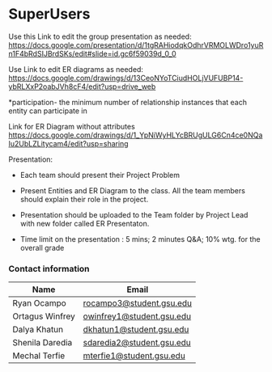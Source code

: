 # SuperUsers

Use this Link to edit the group presentation as needed:
https://docs.google.com/presentation/d/1tgRAHiodqkOdhrVRMOLWDro1yuRn1F4bRdSIJBrdSKs/edit#slide=id.gc6f59039d_0_0

Use Link to edit ER diagrams as needed:
https://docs.google.com/drawings/d/13CeoNYoTCiudHOLjVUFUBP14-ybRLXxP2oabJVh8cF4/edit?usp=drive_web

*participation- the minimum number of relationship instances that each entity can participate in 

Link for ER Diagram without attributes
https://docs.google.com/drawings/d/1_YpNiWyHLYcBRUgULG6Cn4ce0NQaIu2UbLZLitycam4/edit?usp=sharing


Presentation:
* Each team should present their Project Problem

* Present Entities and ER Diagram to the class. All the team members should explain their role in the project. 

* Presentation should be uploaded to the Team folder by Project Lead with new folder called ER Presentaton. 

* Time limit on the presentation : 5 mins; 2 minutes Q&A; 10% wtg. for the overall grade



### Contact information

Name | Email | 
--- | --- |
Ryan Ocampo| rocampo3@student.gsu.edu|
Ortagus Winfrey|owinfrey1@student.gsu.edu|
Dalya Khatun | dkhatun1@student.gsu.edu
Shenila Daredia | sdaredia2@student.gsu.edu
Mechal Terfie | mterfie1@student.gsu.edu
